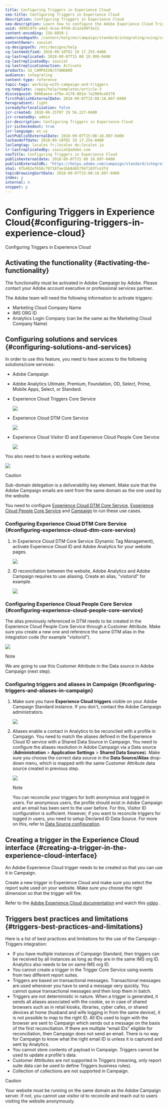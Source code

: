 ```yaml
---
title: Configuring Triggers in Experience Cloud
seo-title: Configuring Triggers in Experience Cloud
description: Configuring Triggers in Experience Cloud
seo-description: Learn how to configure the Adobe Experience Cloud Triggers integration to start sending personalized deliveries to your customers based on their previous behaviors. 
uuid: d899c9fb-a4a2-4caa-9f44-dca2ed9f3e11
content-encoding: ISO-8859-1
aemsrcnodepath: /content/help/en/campaign/standard/integrating/using/configuring-triggers-in-experience-cloud
contentOwner: sauviat
cq-designpath: /etc/designs/help
cq-lastmodified: 2018-09-10T02 19 17.255-0400
cq-lastreplicated: 2018-09-07T15 08 19.999-0400
cq-lastreplicatedby: sauviat
cq-lastreplicationaction: Activate
products: SG_CAMPAIGN/STANDARD
audience: integrating
content-type: reference
topic-tags: working-with-campaign-and-triggers
cq-template: /apps/help/templates/article-3
discoiquuid: 8066aeee-ef9a-4178-801d-7a2989ce8378
firstPublishExternalDate: 2018-09-07T15:08:18.897-0400
herogradient: light
isreadyforlocalization: false
jcr-created: 2018-06-15T07 29 56.227-0400
jcr-createdby: admin
jcr-description: Configuring Triggers in Experience Cloud
jcr-ischeckedout: true
jcr-language: en_us
lastPublishExternalDate: 2018-09-07T15:08:18.897-0400
lochandoffdate: 2018-09-10T02 19 17.254-0400
loclangtag: locales fr;locales de;locales ja
lr-lastreplicatedby: sauviat@adobe.com
navTitle: Configuring Triggers in Experience Cloud
publishexternaldate: 2018-09-07T15 08 18.897-0400
publishExternalURL: "https://helpx.adobe.com/campaign/standard/integrating/using/configuring-triggers-in-experience-cloud.html"
sha1: 8fb482ef650c70718fae1bb8d657567103fce3fd
topicBrowsingSortDate: 2018-09-07T15:08:18.897-0400
index: y
internal: n
snippet: y
---
```


# Configuring Triggers in Experience Cloud{#configuring-triggers-in-experience-cloud}

Configuring Triggers in Experience Cloud

## Activating the functionality {#activating-the-functionality}

The functionality must be activated in Adobe Campaign by Adobe. Please contact your Adobe account executive or professional services partner.

The Adobe team will need the following information to activate triggers:

* Marketing Cloud Company Name
* IMS ORG ID
* Analytics Login Company (can be the same as the Marketing Cloud Company Name)

## Configuring solutions and services {#configuring-solutions-and-services}

In order to use this feature, you need to have access to the following solutions/core services:

* Adobe Campaign
* Adobe Analytics Ultimate, Premium, Foundation, OD, Select, Prime, Mobile Apps, Select, or Standard.
* Experience Cloud Triggers Core Service

  ![](assets/trigger_uc_prereq_1.png)

* Experience Cloud DTM Core Service

  ![](assets/trigger_uc_prereq_2.png)

* Experience Cloud Visitor ID and Experience Cloud People Core Service

  ![](assets/trigger_uc_prereq_3.png)

You also need to have a working website.

![](assets/trigger_uc_prereq_4.png)

>[!CAUTION]
>
>Sub-domain delegation is a deliverability key element. Make sure that the Adobe Campaign emails are sent from the same domain as the one used by the website.

You need to configure [Experience Cloud DTM Core Service](../../integrating/using/configuring-triggers-in-experience-cloud.md#configuring-experience-cloud-dtm-core-service), [Experience Cloud People Core Service](../../integrating/using/configuring-triggers-in-experience-cloud.md#configuring-experience-cloud-people-core-service) and [Campaign](../../integrating/using/configuring-triggers-in-experience-cloud.md#configuring-triggers-and-aliases-in-campaign) to run these use cases.

### Configuring Experience Cloud DTM Core Service {#configuring-experience-cloud-dtm-core-service}

1. In Experience Cloud DTM Core Service (Dynamic Tag Management), activate Experience Cloud ID and Adobe Analytics for your website pages.

   ![](assets/trigger_uc_conf_1.png)

1. ID reconciliation between the website, Adobe Analytics and Adobe Campaign requires to use aliasing. Create an alias, "visitorid" for example.

   ![](assets/trigger_uc_conf_2.png)

### Configuring Experience Cloud People Core Service {#configuring-experience-cloud-people-core-service}

The alias previously referenced in DTM needs to be created in the Experience Cloud People Core Service through a Customer Attribute. Make sure you create a new one and reference the same DTM alias in the integration code (for example "visitorid").

![](assets/trigger_uc_conf_3.png)

>[!NOTE]
>
>We are going to use this Customer Attribute in the Data source in Adobe Campaign (next step).

### Configuring triggers and aliases in Campaign {#configuring-triggers-and-aliases-in-campaign}

1. Make sure you have **Experience Cloud triggers** visible on your Adobe Campaign Standard instance. If you don't, contact the Adobe Campaign administrators.

   ![](assets/remarketing_1.png)

1. Aliases enable a contact in Analytics to be reconciled with a profile in Campaign. You need to match the aliases defined in the Experience Cloud ID service with a Shared Data Source in Campaign. You need to configure the aliases resolution in Adobe Campaign via a Data source (**Administration** > **Application Settings** > **Shared Data Sources**). Make sure you choose the correct data source in the **Data Source/Alias** drop-down menu, which is mapped with the same Customer Attribute data source created in previous step.

   ![](assets/trigger_uc_conf_5.png)

   >[!NOTE]
   >
   >You can reconcile your triggers for both anonymous and logged in users. For anonymous users, the profile should exist in Adobe Campaign and an email has been sent to the user before. For this, Visitor ID configuration is sufficient. However, if you want to reconcile triggers for logged in users, you need to setup Declared ID Data Source. For more on this, refer to [Data Source configuration](../../integrating/using/provisioning-and-configuring-integration-with-audience-manager-or-people-core-service.md#step-2--configure-the-data-sources).

## Creating a trigger in the Experience Cloud interface {#creating-a-trigger-in-the-experience-cloud-interface}

An Adobe Experience Cloud trigger needs to be created so that you can use it in Campaign.

Create a new trigger in Experience Cloud and make sure you select the report suite used on your website. Make sure you choose the right dimension so that the trigger will fire.

Refer to the [Adobe Experience Cloud documentation](https://marketing.adobe.com/resources/help/en_US/mcloud/triggers.html) and watch this [video](https://helpx.adobe.com/marketing-cloud/how-to/email-marketing.html#step-two) .

## Triggers best practices and limitations {#triggers-best-practices-and-limitations}

Here is a list of best practices and limitations for the use of the Campaign - Triggers integration:

* If you have multiple instances of Campaign Standard, then triggers can be received by all instances as long as they are in the same IMS org ID. Analytics also needs to be on same IMS org ID.
* You cannot create a trigger in the Trigger Core Service using events from two different report suites.
* Triggers are based on transactional messages. Transactional messages are used whenever you have to send a message very quickly. You cannot queue transactional messages and then loop them in batch.
* Triggers are not deterministic in nature. When a trigger is generated, it sends all aliases associated with the cookie, so in case of shared browsers such as in retail kiosks, libraries, cyber cafes, or shared devices at home (husband and wife logging in from the same device), it is not possible to map to the right ID. All IDs used to login with the browser are sent to Campaign which sends out a message on the basis of the first reconciliation. If there are multiple "email IDs" eligible for reconciliation, then Campaign does not send an email. There is no way for Campaign to know what the right email ID is unless it is captured and sent by Analytics.
* You cannot store contents of payload in Campaign. Triggers cannot be used to update a profile's data.
* Customer Attributes are not supported in Triggers (meaning, only report suite data can be used to define Triggers business rules).
* Collection of collections are not supported in Campaign.

>[!CAUTION]
>
>Your website must be running on the same domain as the Adobe Campaign server. If not, you cannot use visitor id to reconcile and reach out to users visiting the website anonymously.


